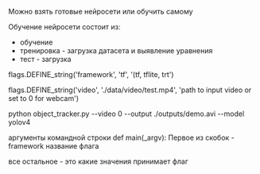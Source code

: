 <p>Можно взять готовые нейросети или обучить самому</p>
<p>Обучение нейросети состоит из:</p>
<ul>
  <li>обучение
  <li>тренировка - загрузка датасета и выявление уравнения
  <li>тест - загрузка 
 </ul>
 
<p>flags.DEFINE_string('framework', 'tf', '(tf, tflite, trt')</p>
<p>flags.DEFINE_string('video', './data/video/test.mp4', 'path to input video or set to 0 for webcam')</p>
<p>python object_tracker.py --video 0 --output ./outputs/demo.avi --model yolov4</p>
<p>аргументы командной строки def main(_argv): Первое из скобок - framework название флага</p>
<p>все остальное - это какие значения принимает флаг</p>

 
 
